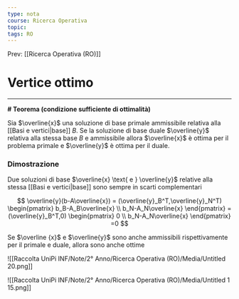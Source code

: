 ```yaml
---
type: nota
course: Ricerca Operativa
topic: 
tags: RO
---
```


Prev: [[Ricerca Operativa (RO)]]

# Vertice ottimo
---

**# Teorema (condizione sufficiente di ottimalità)**

Sia $\overline{x}$ una soluzione di base primale ammissibile relativa alla [[Basi e vertici|base]] $B$. Se la soluzione di base duale $\overline{y}$  relativa alla stessa base $B$ e ammissibile allora $\overline{x}$ è ottima per il problema primale e $\overline{y}$ è ottima per il duale.

### Dimostrazione

Due soluzioni di base $\overline{x} \text{ e } \overline{y}$ relative alla stessa [[Basi e vertici|base]] sono sempre in scarti
complementari

$$
\overline{y}(b-A\overline{x}) =
(\overline{y}_B^T,\overline{y}_N^T)
\begin{pmatrix}
b_B-A_B\overline{x} \\
b_N-A_N\overline{x}
\end{pmatrix} =
(\overline{y}_B^T,0)
\begin{pmatrix}
0 \\
b_N-A_N\overline{x}
\end{pmatrix} =0
$$

Se $\overline {x}$  e $\overline{y}$ sono anche ammissibili rispettivamente per il primale e duale, allora sono anche ottime

![[Raccolta UniPi INF/Note/2° Anno/Ricerca Operativa (RO)/Media/Untitled 20.png]]

![[Raccolta UniPi INF/Note/2° Anno/Ricerca Operativa (RO)/Media/Untitled 1 15.png]]
